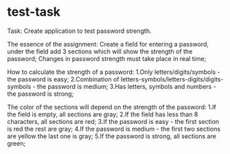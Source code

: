 # test-task

Task:
Create application to test password strength.

The essence of the assignment:
Create a field for entering a password, under the field add 3 sections which will show the strength of the password;
Changes in password strength must take place in real time;

How to calculate the strength of a password:
    1.Only letters/digits/symbols - the password is easy;
    2.Combination of letters-symbols/letters-digits/digits-symbols - the password is medium;
    3.Has letters, symbols and numbers - the password is strong;

The color of the sections will depend on the strength of the password:
    1.If the field is empty, all sections are gray;
    2.If the field has less than 8 characters, all sections are red;
    3.If the password is easy - the first section is red the rest are gray;
    4.If the password is medium - the first two sections are yellow the last one is gray;
    5.If the password is strong, all sections are green;
